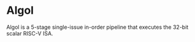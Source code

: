 # Algol

Algol is a 5-stage single-issue in-order pipeline that executes the 32-bit scalar RISC-V ISA.
